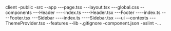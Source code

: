 client
-public
-src
--app
---page.tsx
---layout.tsx
---global.css
--components
---Header
----index.ts
----Header.tsx
---Footer
----index.ts
----Footer.tsx
---Sidebar
----index.ts
----Sidebar.tsx
---ui
--contexts
---ThemeProvider.tsx
--features
--lib
-.gitignore
-component.json
-eslint
-...